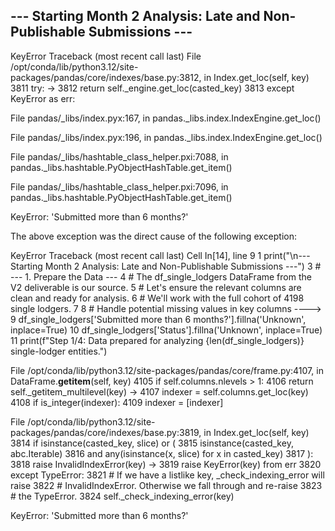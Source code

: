 --- Starting Month 2 Analysis: Late and Non-Publishable Submissions ---
---------------------------------------------------------------------------
KeyError                                  Traceback (most recent call last)
File /opt/conda/lib/python3.12/site-packages/pandas/core/indexes/base.py:3812, in Index.get_loc(self, key)
   3811 try:
-> 3812     return self._engine.get_loc(casted_key)
   3813 except KeyError as err:

File pandas/_libs/index.pyx:167, in pandas._libs.index.IndexEngine.get_loc()

File pandas/_libs/index.pyx:196, in pandas._libs.index.IndexEngine.get_loc()

File pandas/_libs/hashtable_class_helper.pxi:7088, in pandas._libs.hashtable.PyObjectHashTable.get_item()

File pandas/_libs/hashtable_class_helper.pxi:7096, in pandas._libs.hashtable.PyObjectHashTable.get_item()

KeyError: 'Submitted more than 6 months?'

The above exception was the direct cause of the following exception:

KeyError                                  Traceback (most recent call last)
Cell In[14], line 9
      1 print("\n--- Starting Month 2 Analysis: Late and Non-Publishable Submissions ---")
      3 # --- 1. Prepare the Data ---
      4 # The df_single_lodgers DataFrame from the V2 deliverable is our source.
      5 # Let's ensure the relevant columns are clean and ready for analysis.
      6 # We'll work with the full cohort of 4198 single lodgers.
      7 
      8 # Handle potential missing values in key columns
----> 9 df_single_lodgers['Submitted more than 6 months?'].fillna('Unknown', inplace=True)
     10 df_single_lodgers['Status'].fillna('Unknown', inplace=True)
     11 print(f"Step 1/4: Data prepared for analyzing {len(df_single_lodgers)} single-lodger entities.")

File /opt/conda/lib/python3.12/site-packages/pandas/core/frame.py:4107, in DataFrame.__getitem__(self, key)
   4105 if self.columns.nlevels > 1:
   4106     return self._getitem_multilevel(key)
-> 4107 indexer = self.columns.get_loc(key)
   4108 if is_integer(indexer):
   4109     indexer = [indexer]

File /opt/conda/lib/python3.12/site-packages/pandas/core/indexes/base.py:3819, in Index.get_loc(self, key)
   3814     if isinstance(casted_key, slice) or (
   3815         isinstance(casted_key, abc.Iterable)
   3816         and any(isinstance(x, slice) for x in casted_key)
   3817     ):
   3818         raise InvalidIndexError(key)
-> 3819     raise KeyError(key) from err
   3820 except TypeError:
   3821     # If we have a listlike key, _check_indexing_error will raise
   3822     #  InvalidIndexError. Otherwise we fall through and re-raise
   3823     #  the TypeError.
   3824     self._check_indexing_error(key)

KeyError: 'Submitted more than 6 months?'
